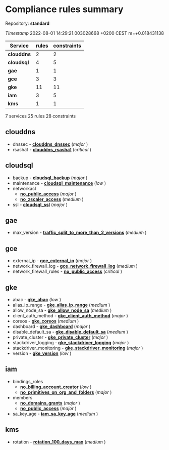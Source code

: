 # Compliance rules summary

Repository: **standard**

*Timestamp* 2022-08-01 14:29:21.003028668 +0200 CEST m=+0.018431138

Service | rules | constraints
--- | --- | ---
**clouddns** | 2 | 2
**cloudsql** | 4 | 5
**gae** | 1 | 1
**gce** | 3 | 3
**gke** | 11 | 11
**iam** | 3 | 5
**kms** | 1 | 1

7 services 25 rules 28 constraints

## clouddns

- dnssec   - **[clouddns_dnssec](instances/monitor_clouddns_dnssec/constraints/clouddns_dnssec/readme.md)** (*major* )
- rsasha1   - **[clouddns_rsasha1](instances/monitor_clouddns_rsasha1/constraints/clouddns_rsasha1/readme.md)** (*critical* )

## cloudsql

- backup   - **[cloudsql_backup](instances/monitor_cloudsql_backup/constraints/cloudsql_backup/readme.md)** (*major* )
- maintenance   - **[cloudsql_maintenance](instances/monitor_cloudsql_maintenance/constraints/cloudsql_maintenance/readme.md)** (*low* )
- networkacl
  - **[no_public_access](instances/monitor_cloudsql_networkacl/constraints/no_public_access/readme.md)** (*major* )
  - **[no_zscaler_access](instances/monitor_cloudsql_networkacl/constraints/no_zscaler_access/readme.md)** (*medium* )
- ssl   - **[cloudsql_ssl](instances/monitor_cloudsql_ssl/constraints/cloudsql_ssl/readme.md)** (*major* )

## gae

- max_version   - **[traffic_split_to_more_than_2_versions](instances/monitor_gae_max_version/constraints/traffic_split_to_more_than_2_versions/readme.md)** (*medium* )

## gce

- external_ip   - **[gce_external_ip](instances/monitor_gce_external_ip/constraints/gce_external_ip/readme.md)** (*major* )
- network_firewall_log   - **[gce_network_firewall_log](instances/monitor_gce_network_firewall_log/constraints/gce_network_firewall_log/readme.md)** (*medium* )
- network_firewall_rules   - **[no_public_access](instances/monitor_gce_network_firewall_rules/constraints/no_public_access/readme.md)** (*critical* )

## gke

- abac   - **[gke_abac](instances/monitor_gke_abac/constraints/gke_abac/readme.md)** (*low* )
- alias_ip_range   - **[gke_alias_ip_range](instances/monitor_gke_alias_ip_range/constraints/gke_alias_ip_range/readme.md)** (*medium* )
- allow_node_sa   - **[gke_allow_node_sa](instances/monitor_gke_allow_node_sa/constraints/gke_allow_node_sa/readme.md)** (*medium* )
- client_auth_method   - **[gke_client_auth_method](instances/monitor_gke_client_auth_method/constraints/gke_client_auth_method/readme.md)** (*major* )
- coreos   - **[gke_coreos](instances/monitor_gke_coreos/constraints/gke_coreos/readme.md)** (*medium* )
- dashboard   - **[gke_dashboard](instances/monitor_gke_dashboard/constraints/gke_dashboard/readme.md)** (*major* )
- disable_default_sa   - **[gke_disable_default_sa](instances/monitor_gke_disable_default_sa/constraints/gke_disable_default_sa/readme.md)** (*medium* )
- private_cluster   - **[gke_private_cluster](instances/monitor_gke_private_cluster/constraints/gke_private_cluster/readme.md)** (*major* )
- stackdriver_logging   - **[gke_stackdriver_logging](instances/monitor_gke_stackdriver_logging/constraints/gke_stackdriver_logging/readme.md)** (*major* )
- stackdriver_monitoring   - **[gke_stackdriver_monitoring](instances/monitor_gke_stackdriver_monitoring/constraints/gke_stackdriver_monitoring/readme.md)** (*major* )
- version   - **[gke_version](instances/monitor_gke_version/constraints/gke_version/readme.md)** (*low* )

## iam

- bindings_roles
  - **[no_billing_account_creator](instances/monitor_iam_bindings_roles/constraints/no_billing_account_creator/readme.md)** (*low* )
  - **[no_primitives_on_org_and_folders](instances/monitor_iam_bindings_roles/constraints/no_primitives_on_org_and_folders/readme.md)** (*major* )
- members
  - **[no_domains_grants](instances/monitor_iam_members/constraints/no_domains_grants/readme.md)** (*major* )
  - **[no_public_access](instances/monitor_iam_members/constraints/no_public_access/readme.md)** (*major* )
- sa_key_age   - **[iam_sa_key_age](instances/monitor_iam_sa_key_age/constraints/iam_sa_key_age/readme.md)** (*medium* )

## kms

- rotation   - **[rotation_100_days_max](instances/monitor_kms_rotation/constraints/rotation_100_days_max/readme.md)** (*medium* )
